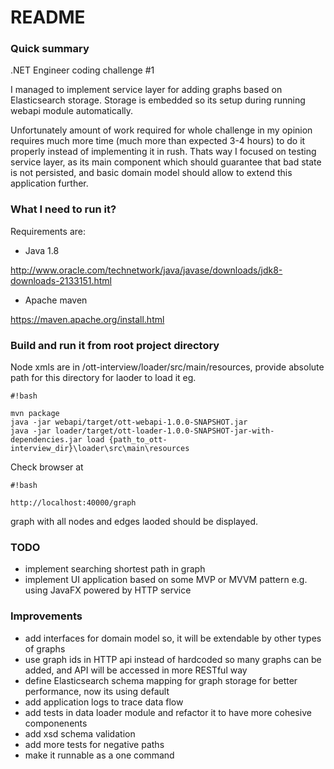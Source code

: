 # README #

### Quick summary ###
.NET Engineer coding challenge #1

I managed to implement service layer for adding graphs based on Elasticsearch storage. Storage is embedded so its setup during running webapi module automatically. 

Unfortunately amount of work required for whole challenge in my opinion requires much more time (much more than expected 3-4 hours) to do it properly instead of implementing it in rush.  Thats way I focused on testing  service layer, as its main component which should guarantee that bad state is not persisted, and basic domain model should allow to extend this application further.


### What I need to run it? ###
Requirements are:

* Java 1.8

http://www.oracle.com/technetwork/java/javase/downloads/jdk8-downloads-2133151.html

* Apache maven

https://maven.apache.org/install.html


### Build and run it from root project directory ###



Node xmls are in /ott-interview/loader/src/main/resources, provide absolute path for this directory for laoder to load it eg. 


```
#!bash

mvn package
java -jar webapi/target/ott-webapi-1.0.0-SNAPSHOT.jar
java -jar loader/target/ott-loader-1.0.0-SNAPSHOT-jar-with-dependencies.jar load {path_to_ott-interview_dir}\loader\src\main\resources
```

Check browser at 

```
#!bash

http://localhost:40000/graph
```

graph with all nodes and edges laoded should be displayed.



### TODO ###

* implement searching shortest path in graph
* implement UI application based on some MVP or MVVM  pattern e.g. using JavaFX powered by HTTP service


### Improvements ###

* add interfaces for domain model so, it will be extendable by other types of graphs
* use graph ids in HTTP api instead of hardcoded so many graphs can be added, and API will be accessed in more RESTful way
* define Elasticsearch schema mapping for graph storage for better performance, now its using default
* add application logs to trace data flow
* add tests in data loader module and refactor it to have more cohesive componenents
* add xsd schema validation
* add more tests for negative paths
* make it runnable as a one command